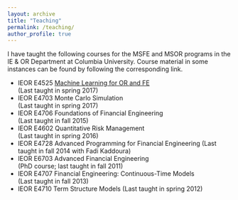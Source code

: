 ```yaml
---
layout: archive
title: "Teaching"
permalink: /teaching/
author_profile: true
---
```


<!---
{% include base_path %}

{% for post in site.teaching reversed %}
  {% include archive-single.html %}
{% endfor %}
--->

I have taught the following courses for the MSFE and MSOR programs in the IE & OR Department at Columbia University. Course material in some instances can be found by following the corresponding link.

* IEOR E4525  [Machine Learning for OR and FE](ml-orfe)  
              (Last taught in spring 2017)
* IEOR E4703  Monte Carlo Simulation    
              (Last taught in spring 2017) 
* IEOR E4706  Foundations of Financial Engineering   
              (Last taught in fall 2015) 
* IEOR E4602  Quantitative Risk Management   
              (Last taught in spring 2016) 
* IEOR E4728  Advanced Programming for Financial Engineering 
              (Last taught in fall 2014 with Fadi Kaddoura) 
* IEOR E6703  Advanced Financial Engineering   
              (PhD course; last taught in fall 2011) 
* IEOR E4707  Financial Engineering: Continuous-Time Models   
              (Last taught in fall 2013) 
* IEOR E4710  Term Structure Models 
              (Last taught in spring 2012) 

